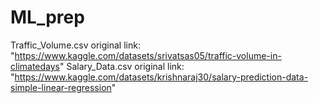 # ML_prep

Traffic_Volume.csv original link: "https://www.kaggle.com/datasets/srivatsas05/traffic-volume-in-climatedays"
Salary_Data.csv original link: "https://www.kaggle.com/datasets/krishnaraj30/salary-prediction-data-simple-linear-regression"
